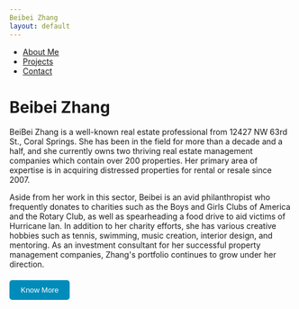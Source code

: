 ```yaml
---
Beibei Zhang
layout: default
---
```

- [About Me](about.md)
- [Projects](projects.md)
- [Contact](contact.md)


# Beibei Zhang

BeiBei Zhang is a well-known real estate professional from 12427 NW 63rd St., Coral Springs. She has been in the field for more than a decade and a half, and she currently owns two thriving real estate management companies which contain over 200 properties. Her primary area of expertise is in acquiring distressed properties for rental or resale since 2007.
​

Aside from her work in this sector, Beibei is an avid philanthropist who frequently donates to charities such as the Boys and Girls Clubs of America and the Rotary Club, as well as spearheading a food drive to aid victims of Hurricane Ian. In addition to her charity efforts, she has various creative hobbies such as tennis, swimming, music creation, interior design, and mentoring. As an investment consultant for her successful property management companies, Zhang's portfolio continues to grow under her direction.

<div style="margin-top: 20px;">
  <a href="about.md" style="text-decoration: none;">
    <button style="background-color: #008cba; color: white; padding: 10px 20px; border: none; border-radius: 5px; cursor: pointer;">
      Know More
    </button>
  </a>
</div>


